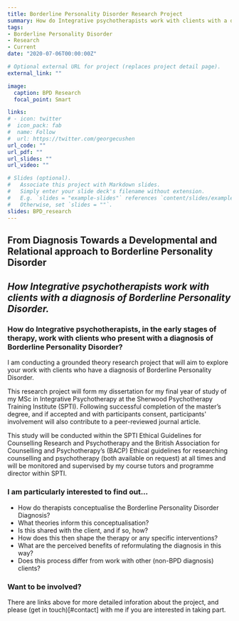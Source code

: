 ```yaml
---
title: Borderline Personality Disorder Research Project
summary: How do Integrative psychotherapists work with clients with a diagnosis of Borderline Personality Disorder (BPD)? 
tags:
- Borderline Personality Disorder
- Research
- Current
date: "2020-07-06T00:00:00Z"

# Optional external URL for project (replaces project detail page).
external_link: ""

image:
  caption: BPD Research
  focal_point: Smart

links:
# - icon: twitter
#  icon_pack: fab
#  name: Follow
#  url: https://twitter.com/georgecushen
url_code: ""
url_pdf: ""
url_slides: ""
url_video: ""

# Slides (optional).
#   Associate this project with Markdown slides.
#   Simply enter your slide deck's filename without extension.
#   E.g. `slides = "example-slides"` references `content/slides/example-slides.md`.
#   Otherwise, set `slides = ""`.
slides: BPD_research
---
```

## From Diagnosis Towards a Developmental and Relational approach to Borderline Personality Disorder
## _How Integrative psychotherapists work with clients with a diagnosis of Borderline Personality Disorder._

### How do Integrative psychotherapists, in the early stages of therapy, work with clients who present with a diagnosis of Borderline Personality Disorder?

I am conducting a grounded theory research project that will aim to explore your work with clients who have a diagnosis of Borderline Personality Disorder.

This research project will form my dissertation for my final year of study of my MSc in Integrative Psychotherapy at the Sherwood Psychotherapy Training Institute (SPTI). Following successful completion of the master’s degree, and if accepted and with participants consent, participants' involvement will also contribute to a peer-reviewed journal article. 

This study will be conducted within the SPTI Ethical Guidelines for Counselling Research and Psychotherapy and the British Association for Counselling and Psychotherapy’s (BACP) Ethical guidelines for researching counselling and psychotherapy (both available on request) at all times and will be monitored and supervised by my course tutors and programme director within SPTI.

### I am particularly interested to find out...

* How do therapists conceptualise the Borderline Personality Disorder Diagnosis?
* What theories inform this conceptualisation?
* Is this shared with the client, and if so, how?
* How does this then shape the therapy or any specific interventions?
* What are the perceived benefits of reformulating the diagnosis in this way?
* Does this process differ from work with other (non-BPD diagnosis) clients?

### Want to be involved?

There are links above for more detailed inforation about the project, and please (get in touch)[#contact] with me if you are interested in taking part.
